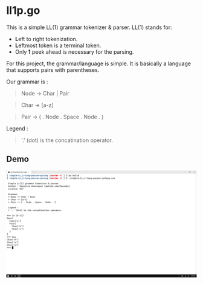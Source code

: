 # ll1p.go

This is a simple LL(1) grammar tokenizer & parser.
LL(1) stands for: 
- **L**eft to right tokenization.
- **L**eftmost token is a terminal token.
- Only **1** peek ahead is necessary for the parsing.

For this project, the grammar/language is simple. It is basically a language that supports pairs with parentheses.

Our grammar is :
 > Node -> Char | Pair

 > Char -> [a-z]

 > Pair -> ( . Node . Space . Node . )

Legend : 
 > '.' (dot) is the concatination operator.


## Demo
![demo.png](demo.png)